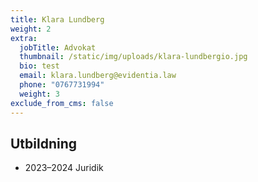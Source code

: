 ```yaml
---
title: Klara Lundberg
weight: 2
extra:
  jobTitle: Advokat
  thumbnail: /static/img/uploads/klara-lundbergio.jpg
  bio: test
  email: klara.lundberg@evidentia.law
  phone: "0767731994"
  weight: 3
exclude_from_cms: false
---
```

## Utbildning
- 2023–2024 Juridik
